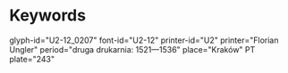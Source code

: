 # Keywords
glyph-id="U2-12_0207"
font-id="U2-12"
printer-id="U2"
printer="Florian Ungler"
period="druga drukarnia: 1521—1536"
place="Kraków"
PT plate="243"
